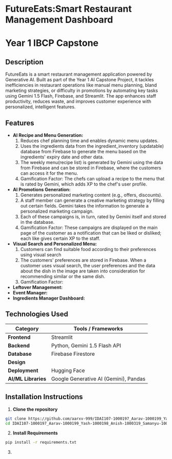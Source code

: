 # **FutureEats:Smart Restaurant Management Dashboard**
# Year 1 IBCP Capstone

## Description
FutureEats is a smart restaurant management application powered by Generative AI. Built as part of the Year 1 AI Capstone Project, it tackles inefficiencies in restaurant operations like manual menu planning, bland marketing strategies, or difficulty in promotions by automating key tasks using Gemini 1.5 Flash, Firebase, and Streamlit. The app enhances staff productivity, reduces waste, and improves customer experience with personalized, intelligent features.

## Features
- **AI Recipe and Menu Generation:**
  1. Reduces chef planning time and enables dynamic menu updates.
  2. Uses the ingredients data from the ingredient_inventory (updatable) database from Firebase to generate the menu based on the ingredients' expiry date and other data.
  3. The weekly menu(recipe list) is generated by Gemini using the data from Firebase and can be stored in Firebase, where the customers can access it for the menu.
  4. Gamification Factor: The chefs can upload a recipe to the menu that is rated by Gemini, which adds XP to the chef's user profile.
- **AI Promotions Generation:**
  1. Generates personalized marketing content (e.g., offers, discounts).
  2. A staff member can generate a creative marketing strategy by filling out certain fields. Gemini takes the information to generate a personalized marketing campaign.
  3. Each of these campaigns is, in turn, rated by Gemini itself and stored in the database.
  4. Gamification Factor: These campaigns are displayed on the main page of the customer as a notification that can be liked or disliked; each like gives certain XP to the staff.
- **Visual Search and Personalized Menu:**
  1. Customers can find suitable food according to their preferences using visual search
  2. The customers' preferences are stored in Firebase. When a customer uses visual search, the user preferences and the data about the dish in the image are taken into consideration for recommending similar or the same dish.
  3. Gamification Factor:
- **Leftover Management:**
- **Event Manager:**
- **Ingredients Manager Dashboard:**

## Technologies Used

| Category            | Tools / Frameworks                    |
| ------------------- | ------------------------------------- |
| **Frontend**        | Streamlit                             |
| **Backend**         | Python, Gemini 1.5 Flash API          |
| **Database**        | Firebase Firestore                    |
| **Design**          |                                       |
| **Deployment**      | Hugging Face                          |
| **AI/ML Libraries** | Google Generative AI (Gemini), Pandas |

## Installation Instructions

1. **Clone the repository**
```bash
git clone https://github.com/aarxv-999/IDAI107-1000197_Aarav-1000199_Yash-1000198_Anish-1000319_Samanyu-1000194_Akshith
cd IDAI107-1000197_Aarav-1000199_Yash-1000198_Anish-1000319_Samanyu-1000194_Akshith
```
2. **Install Requirements**
```bash
pip install -r requirements.txt
```
3. 
